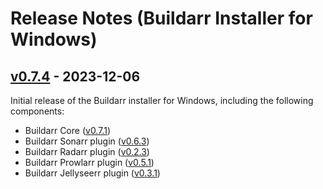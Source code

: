 # Release Notes (Buildarr Installer for Windows)

## [v0.7.4](https://github.com/buildarr/buildarr-installer/releases/tag/v0.7.4) - 2023-12-06

Initial release of the Buildarr installer for Windows, including the following components:

* Buildarr Core ([v0.7.1](https://buildarr.github.io/release-notes#v071-2023-11-13))
* Buildarr Sonarr plugin ([v0.6.3](https://buildarr.github.io/plugins/sonarr/release-notes#v063-2023-12-02))
* Buildarr Radarr plugin ([v0.2.3](https://buildarr.github.io/plugins/radarr/release-notes#v023-2023-12-02))
* Buildarr Prowlarr plugin ([v0.5.1](https://buildarr.github.io/plugins/prowlarr/release-notes#v051-2023-12-02))
* Buildarr Jellyseerr plugin ([v0.3.1](https://buildarr.github.io/plugins/jellyseerr/release-notes#v031-2023-12-02))
